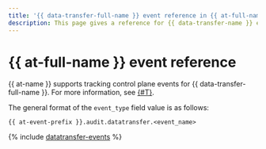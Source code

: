 ```yaml
---
title: '{{ data-transfer-full-name }} event reference in {{ at-full-name }}'
description: This page gives a reference for {{ data-transfer-name }} events tracked in {{ at-name }}.
---
```


# {{ at-full-name }} event reference

{{ at-name }} supports tracking control plane events for {{ data-transfer-full-name }}. For more information, see [{#T}](../audit-trails/concepts/format.md).

The general format of the `event_type` field value is as follows:

```text
{{ at-event-prefix }}.audit.datatransfer.<event_name>
```

{% include [datatransfer-events](../_includes/audit-trails/events/datatransfer-events.md) %}

